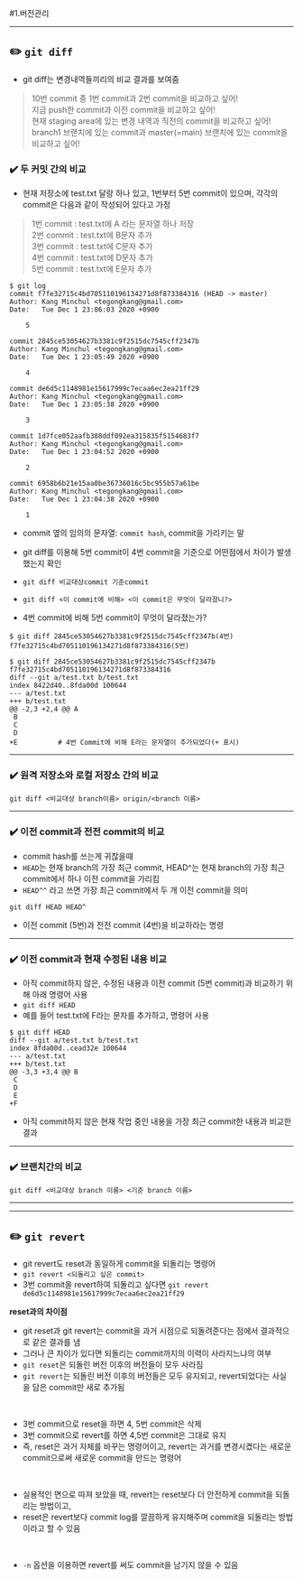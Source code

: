 #1.버전관리

---
## ✏️ `git diff`

- git diff는 변경내역들끼리의 비교 결과를 보여줌

> 10번 commit 중 1번 commit과 2번 commit을 비교하고 싶어!<br>
> 지금 push한 commit과 이전 commit을 비교하고 싶어!<br>
> 현재 staging area에 있는 변경 내역과 직전의 commit을 비교하고 싶어!<br>
> branch1 브랜치에 있는 commit과 master(=main) 브랜치에 있는 commit을 비교하고 싶어!

### ✔️ 두 커밋 간의 비교
- 현재 저장소에 test.txt 달랑 하나 있고, 1번부터 5번 commit이 있으며, 각각의 commit은 다음과 같이 작성되어 있다고 가정

>1번 commit : test.txt에 A 라는 문자열 하나 저장<br>
>2번 commit : test.txt에 B문자 추가<br>
>3번 commit : test.txt에 C문자 추가<br>
>4번 commit : test.txt에 D문자 추가<br>
>5번 commit : test.txt에 E문자 추가<br>

```shell
$ git log
commit f7fe32715c4bd705110196134271d8f873384316 (HEAD -> master)
Author: Kang Minchul <tegongkang@gmail.com>
Date:   Tue Dec 1 23:06:03 2020 +0900

    5

commit 2845ce53054627b3381c9f2515dc7545cff2347b
Author: Kang Minchul <tegongkang@gmail.com>
Date:   Tue Dec 1 23:05:49 2020 +0900

    4

commit de6d5c1148981e15617999c7ecaa6ec2ea21ff29
Author: Kang Minchul <tegongkang@gmail.com>
Date:   Tue Dec 1 23:05:38 2020 +0900

    3

commit 1d7fce052aafb388ddf092ea315835f5154683f7
Author: Kang Minchul <tegongkang@gmail.com>
Date:   Tue Dec 1 23:04:52 2020 +0900

    2

commit 6958b6b21e15aa0be36736016c5bc955b57a61be
Author: Kang Minchul <tegongkang@gmail.com>
Date:   Tue Dec 1 23:04:38 2020 +0900

    1
```

- commit 옆의 임의의 문자열: `commit hash`, commit을 가리키는 말
- git diff를 이용해 5번 commit이 4번 commit을 기준으로 어떤점에서 차이가 발생했는지 확인

- `git diff 비교대상commit 기준commit`
- `git diff <이 commit에 비해> <이 commit은 무엇이 달라졌니?>`
- 4번 commit에 비해 5번 commit이 무엇이 달라졌는가?
```shell
$ git diff 2845ce53054627b3381c9f2515dc7545cff2347b(4번) f7fe32715c4bd705110196134271d8f873384316(5번)

$ git diff 2845ce53054627b3381c9f2515dc7545cff2347b f7fe32715c4bd705110196134271d8f873384316
diff --git a/test.txt b/test.txt
index 8422d40..8fda00d 100644
--- a/test.txt
+++ b/test.txt
@@ -2,3 +2,4 @@ A
 B
 C
 D
+E          # 4번 Commit에 비해 E라는 문자열이 추가되었다(+ 표시)
```
---
### ✔️ 원격 저장소와 로컬 저장소 간의 비교

`git diff <비교대상 branch이름> origin/<branch 이름> `

---
### ✔️ 이전 commit과 전전 commit의 비교


- commit hash를 쓰는게 귀찮을때
- `HEAD`는 현재 branch의 가장 최근 commit, HEAD^는 현재 branch의 가장 최근 commit에서 하나 이전 commit을 가리킴
- `HEAD^^` 라고 쓰면 가장 최근 commit에서 두 개 이전 commit을 의미

`git diff HEAD HEAD^` 
- 이전 commit (5번)과 전전 commit (4번)을 비교하라는 명령


---
### ✔️ 이전 commit과 현재 수정된 내용 비교


- 아직 commit하지 않은, 수정된 내용과 이전 commit (5번 commit)과 비교하기 위해 아래 명령어 사용
- `git diff HEAD`
- 예를 들어 test.txt에 F라는 문자를 추가하고, 명령어 사용
```shell
$ git diff HEAD
diff --git a/test.txt b/test.txt
index 8fda00d..cead32e 100644
--- a/test.txt
+++ b/test.txt
@@ -3,3 +3,4 @@ B
 C
 D
 E
+F
```
- 아직 commit하지 않은 현재 작업 중인 내용을 가장 최근 commit한 내용과 비교한 결과

---
### ✔️ 브랜치간의 비교

`git diff <비교대상 branch 이름> <기준 branch 이름> `

---
---
## ✏️ `git revert`

- git revert도 reset과 동일하게 commit을 되돌리는 명령어
- `git revert <되돌리고 싶은 commit>`
- 3번 commit을 revert하여 되돌리고 싶다면
`git revert de6d5c1148981e15617999c7ecaa6ec2ea21ff29`


**reset과의 차이점**

- git reset과 git revert는 commit을 과거 시점으로 되돌려준다는 점에서 결과적으로 같은 결과를 냄
- 그러나 큰 차이가 있다면 되돌리는 commit까지의 이력이 사라지느냐의 여부
- `git reset`은 되돌린 버전 이후의 버전들이 모두 사라짐
- `git revert`는 되돌린 버전 이후의 버전들은 모두 유지되고, revert되었다는 사실을 담은 commit만 새로 추가됨

<br>

- 3번 commit으로 reset을 하면 4, 5번 commit은 삭제
- 3번 commit으로 revert를 하면 4,5번 commit은 그대로 유지
- 즉, reset은 과거 자체를 바꾸는 명령어이고, revert는 과거를 변경시켰다는 새로운 commit으로써 새로운 commit을 만드는 명령어

<br>

- 실용적인 면으로 따져 보았을 때, revert는 reset보다 더 안전하게 commit을 되돌리는 방법이고,
- reset은 revert보다 commit log를 깔끔하게 유지해주며 commit을 되돌리는 방법이라고 할 수 있음

<br>

- `-n` 옵션을 이용하면 revert를 써도 commit을 남기지 않을 수 있음

